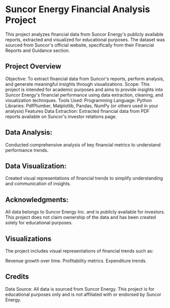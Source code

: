 # Suncor Energy Financial Analysis Project

This project analyzes financial data from Suncor Energy's publicly available reports, extracted and visualized for educational purposes. The dataset was sourced from Suncor's official website, specifically from their Financial Reports and Guidance section.

## Project Overview
Objective: To extract financial data from Suncor's reports, perform analysis, and generate meaningful insights through visualizations.
Scope: This project is intended for academic purposes and aims to provide insights into Suncor Energy's financial performance using data extraction, cleaning, and visualization techniques.
Tools Used:
Programming Language: Python
Libraries: PdfPlumber,  Matplotlib, Pandas, NumPy (or others used in your analysis)
Features
Data Extraction:
Extracted financial data from PDF reports available on Suncor's investor relations page.

## Data Analysis:
Conducted comprehensive analysis of key financial metrics to understand performance trends.

## Data Visualization:
Created visual representations of financial trends to simplify understanding and communication of insights.

## Acknowledgments:
All data belongs to Suncor Energy Inc. and is publicly available for investors. This project does not claim ownership of the data and has been created solely for educational purposes.

## Visualizations
The project includes visual representations of financial trends such as:

Revenue growth over time.
Profitability metrics.
Expenditure trends.



## Credits
Data Source: All data is sourced from Suncor Energy.
This project is for educational purposes only and is not affiliated with or endorsed by Suncor Energy.
